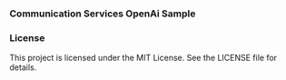 ### Communication Services OpenAi Sample

### License

This project is licensed under the MIT License. See the LICENSE file for details.